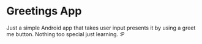 # Greetings App

Just a simple Android app that takes user input presents it by using a greet me button. Nothing too special just learning. :P 
